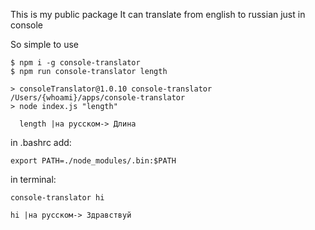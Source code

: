 This is my public package
It can translate from english to russian just in console

So simple to use

```
$ npm i -g console-translator
$ npm run console-translator length

> consoleTranslator@1.0.10 console-translator /Users/{whoami}/apps/console-translator
> node index.js "length"

  length |на русском-> Длина
```

in .bashrc add:
```
export PATH=./node_modules/.bin:$PATH
```
in terminal:
```
console-translator hi

hi |на русском-> Здравствуй
